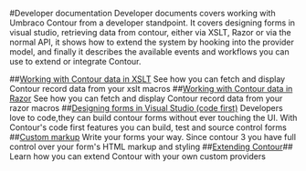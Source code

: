 #Developer documentation
Developer documents covers working with Umbraco Contour from a developer standpoint. It covers designing forms in visual studio, retrieving data from contour, either via XSLT, Razor or via the normal API, it shows how to extend the system by hooking into the provider model, and finally it describes the available events and workflows you can use to extend or integrate Contour.

##[Working with Contour data in XSLT](Working-with-Contour-data-in-XSLT/index.md)
See how you can fetch and display Contour record data from your xslt macros
##[Working with Contour data in Razor](Working-with-Contour-data-in-Razor/index.md)
See how you can fetch and display Contour record data from your razor macros
##[Designing forms in Visual Studio (code first)](Code-first/index.md)
Developers love to code,they can build contour forms without ever touching the UI. With Contour's code first features you can build, test and source control forms
##[Custom markup](Custom-Markup/index.md)
Write your forms your way. Since contour 3 you have full control over your form's HTML markup and styling
##[Extending Contour](Extending-Contour/index.md)##
Learn how you can extend Contour with your own custom providers